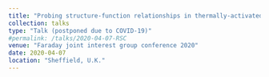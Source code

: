 ```yaml
---
title: "Probing structure-function relationships in thermally-activated delayed fluorescence emitters using electron spin resonance spectroscopy"
collection: talks
type: "Talk (postponed due to COVID-19)"
#permalink: /talks/2020-04-07-RSC
venue: "Faraday joint interest group conference 2020"
date: 2020-04-07
location: "Sheffield, U.K."
---
```


